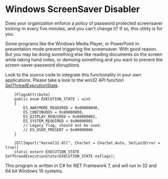 # Windows ScreenSaver Disabler

Does your organization enforce a policy of password protected screensaver kicking-in
every five minutes, and you can't change it? If so, this utility is for you.

Some programs like the Windows Media Player, or PowerPoint in presentation mode 
prevent triggering the screensaver. With good reason. But you may be doing 
something else like reading documents on the screen while taking hand notes, or 
demoing something and you want to prevent the screen-saver-password disruptions.

Look to the source code to integrate this functionality in your own applications.
Please take a look to the win32 API function [SetThreadExecutionState](https://docs.microsoft.com/en-us/windows/win32/api/winbase/nf-winbase-setthreadexecutionstate).


        [FlagsAttribute]
        public enum EXECUTION_STATE : uint
        {
            ES_AWAYMODE_REQUIRED = 0x00000040,
            ES_CONTINUOUS = 0x80000000,
            ES_DISPLAY_REQUIRED = 0x00000002,
            ES_SYSTEM_REQUIRED = 0x00000001
            // Legacy flag, should not be used.
            // ES_USER_PRESENT = 0x00000004
        }

        [DllImport("kernel32.dll", CharSet = CharSet.Auto, SetLastError = true)]
        static extern EXECUTION_STATE SetThreadExecutionState(EXECUTION_STATE esFlags);
		

This program is written in C# for NET Framework 7, and will run in 32 and 64 bit Windows 10 systems.
